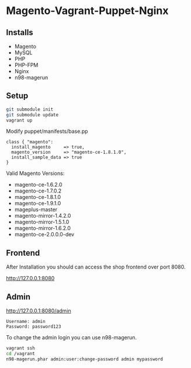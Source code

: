 Magento-Vagrant-Puppet-Nginx
============================

## Installs

* Magento
* MySQL
* PHP
* PHP-FPM
* Nginx
* n98-magerun

## Setup

``` sh
git submodule init
git submodule update
vagrant up
```

Modify puppet/manifests/base.pp


``` puppet
class { "magento":
  install_magento     => true,
  magento_version     => "magento-ce-1.8.1.0",
  install_sample_data => true
}
```

Valid Magento Versions:

* magento-ce-1.6.2.0
* magento-ce-1.7.0.2
* magento-ce-1.8.1.0
* magento-ce-1.9.1.0
* mageplus-master
* magento-mirror-1.4.2.0
* magento-mirror-1.5.1.0
* magento-mirror-1.6.2.0
* magento-ce-2.0.0.0-dev

## Frontend

After Installation you should can access the shop frontend over port 8080.

http://127.0.0.1:8080

## Admin

http://127.0.0.1:8080/admin

```
Username: admin
Password: password123
```


To change the admin login you can use n98-magerun.

``` bash
vagrant ssh
cd /vagrant
n98-magerun.phar admin:user:change-password admin mypassword
```   

